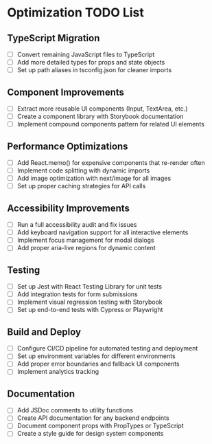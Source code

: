 # Optimization TODO List

## TypeScript Migration
- [ ] Convert remaining JavaScript files to TypeScript
- [ ] Add more detailed types for props and state objects
- [ ] Set up path aliases in tsconfig.json for cleaner imports

## Component Improvements
- [ ] Extract more reusable UI components (Input, TextArea, etc.)
- [ ] Create a component library with Storybook documentation
- [ ] Implement compound components pattern for related UI elements

## Performance Optimizations
- [ ] Add React.memo() for expensive components that re-render often
- [ ] Implement code splitting with dynamic imports
- [ ] Add image optimization with next/image for all images
- [ ] Set up proper caching strategies for API calls

## Accessibility Improvements
- [ ] Run a full accessibility audit and fix issues
- [ ] Add keyboard navigation support for all interactive elements
- [ ] Implement focus management for modal dialogs
- [ ] Add proper aria-live regions for dynamic content

## Testing
- [ ] Set up Jest with React Testing Library for unit tests
- [ ] Add integration tests for form submissions
- [ ] Implement visual regression testing with Storybook
- [ ] Set up end-to-end tests with Cypress or Playwright

## Build and Deploy
- [ ] Configure CI/CD pipeline for automated testing and deployment
- [ ] Set up environment variables for different environments
- [ ] Add proper error boundaries and fallback UI components
- [ ] Implement analytics tracking

## Documentation
- [ ] Add JSDoc comments to utility functions
- [ ] Create API documentation for any backend endpoints
- [ ] Document component props with PropTypes or TypeScript
- [ ] Create a style guide for design system components 
